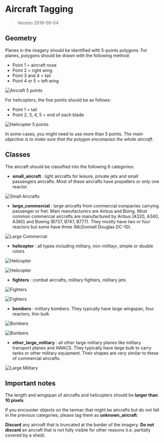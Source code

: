 # Aircraft Tagging

> Version 2019-09-04

## Geometry

Planes in the imagery should be identified with 5-points polygons. For planes, polygons should be drawn with the following method:

- Point 1 = aircraft nose
- Point 2 = right wing
- Point 3 and 4 = tail
- Point 4 or 5 = left wing

![Aircraft 5 points](resources/aircraft01.png)

For helicopters, the five points should be as follows:

- Point 1 = tail
- Point 2, 3, 4, 5 = end of each blade

![Helicopter 5 points](resources/aircraft02.png)

In some cases, you might need to use more than 5 points. *The main objective is to make sure that the polygon encompass the whole aircraft*.

## Classes

The aircraft should be classified into the following 6 categories:

- **small_aircraft** : light aircrafts for leisure, private jets and small passengers aircrafts. Most of these aircrafts have propellers or only one reactor.

![Small Aircrafts](resources/small_aircraft_01.png)

- **large_commercial** : large aircrafts from commercial companies carrying passenger or fret. Main manufacturers are Airbus and Boing. Most common commercial aircrafts are manufactured by Airbus (A320, A340, A380) and Boeing (B737, B747, B777). They mostly have two or four reactors but some have three (McDonnell Douglas DC-10).

![Large Commercial](resources/large_commercial_01.png)

- **helicopter** : all types including military, non-militayr, simple or double rotors

![Helicopter](resources/helicopter_01.png)

![Helicopter](resources/helicopter_02.png)

- **fighters** : combat aircrafts, military fighters, military jets

![Fighters](resources/fighter_01.png)

![Fighters](resources/fighter_02.png)

- **bombers** : military bombers. They typically have large wingspan, four reactors, thin bulk

![Bombers](resources/bombers_01.png)

![Bombers](resources/bombers_02.png)

- **other_large_military** : all other large military planes like military transport planes and AWACS. They typically have large bulk to carry tanks or other military equipment. Their shapes are very similar to these of commercial aircrafts.

![Large Military](resources/other_large_military_01.png)

## Important notes

The length and wingspan of aircrafts and helicopters should be **larger than 10 pixels**.

If you encounter objects on the tarmac that might be aircrafts but do not fall in the previous categories, please tag them as **unknown_aircraft**.

**Discard** any aircraft that is truncated at the border of the imagery. **Do not discard** an aircraft that is not fully visible for other reasons (i.e. partially covered by a shed).
